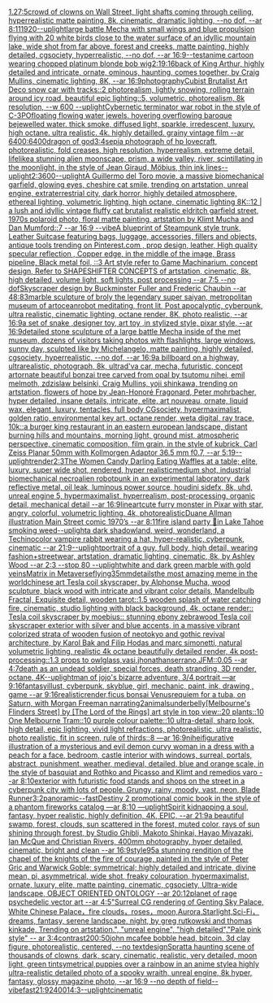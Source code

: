 [1.2](https://www.ebank.nz/aiartgenerator?category=1.2)[7:5](https://www.ebank.nz/aiartgenerator?category=7%3A5)[crowd of clowns on Wall Street, light shafts coming through ceiling, hyperrealistic matte painting, 8k, cinematic, dramatic lighting, --no dof, --ar 8:11](https://www.ebank.nz/aiartgenerator?category=crowd%2520of%2520clowns%2520on%2520Wall%2520Street%2C%2520light%2520shafts%2520coming%2520through%2520ceiling%2C%2520hyperrealistic%2520matte%2520painting%2C%25208k%2C%2520cinematic%2C%2520dramatic%2520lighting%2C%2520--no%2520dof%2C%2520--ar%25208%3A11)[1920](https://www.ebank.nz/aiartgenerator?category=1920)[--uplight](https://www.ebank.nz/aiartgenerator?category=--uplight)[large battle Mecha with small wings and blue propulsion flying with 20 white birds close to the water surface of an idyllic mountain lake, wide shot from far above, forest and creeks, matte painting, highly detailed, cgsociety, hyperrealistic, --no dof, --ar 16:9](https://www.ebank.nz/aiartgenerator?category=large%2520battle%2520Mecha%2520with%2520small%2520wings%2520and%2520blue%2520propulsion%2520flying%2520with%252020%2520white%2520birds%2520close%2520to%2520the%2520water%2520surface%2520of%2520an%2520idyllic%2520mountain%2520lake%2C%2520wide%2520shot%2520from%2520far%2520above%2C%2520forest%2520and%2520creeks%2C%2520matte%2520painting%2C%2520highly%2520detailed%2C%2520cgsociety%2C%2520hyperrealistic%2C%2520--no%2520dof%2C%2520--ar%252016%3A9)[--test](https://www.ebank.nz/aiartgenerator?category=--test)[anime cartoon wearing chopped platinum blonde bob wig](https://www.ebank.nz/aiartgenerator?category=anime%2520cartoon%2520wearing%2520chopped%2520platinum%2520blonde%2520bob%2520wig)[2:1](https://www.ebank.nz/aiartgenerator?category=2%3A1)[9:16](https://www.ebank.nz/aiartgenerator?category=9%3A16)[back of King Arthur, highly detailed and intricate, ornate, ominous, haunting, comes together, by Craig Mullins, cinematic lighting, 8K, --ar 16:9](https://www.ebank.nz/aiartgenerator?category=back%2520of%2520King%2520Arthur%2C%2520highly%2520detailed%2520and%2520intricate%2C%2520ornate%2C%2520ominous%2C%2520haunting%2C%2520comes%2520together%2C%2520by%2520Craig%2520Mullins%2C%2520cinematic%2520lighting%2C%25208K%2C%2520--ar%252016%3A9)[photography](https://www.ebank.nz/aiartgenerator?category=photography)[Cubist Brutalist Art Deco snow car with tracks::2 photorealism, lightly snowing, rolling terrain around icy road, beautiful epic lighting::5, volumetric, photorealism, 8k resolution, --w 600 --uplight](https://www.ebank.nz/aiartgenerator?category=Cubist%2520Brutalist%2520Art%2520Deco%2520snow%2520car%2520with%2520tracks%3A%3A2%2520photorealism%2C%2520lightly%2520snowing%2C%2520rolling%2520terrain%2520around%2520icy%2520road%2C%2520beautiful%2520epic%2520lighting%3A%3A5%2C%2520volumetric%2C%2520photorealism%2C%25208k%2520resolution%2C%2520--w%2520600%2520--uplight)[Cybernetic terminator war robot in the style of C-3PO](https://www.ebank.nz/aiartgenerator?category=Cybernetic%2520terminator%2520war%2520robot%2520in%2520the%2520style%2520of%2520C-3PO)[floating flowing water jewels. hovering overflowing baroque bejewelled water. thick smoke, diffused light, sparkle, irredescent, luxury. high octane. ultra realistic. 4k. highly detailled. grainy vintage film --ar 6400:6400](https://www.ebank.nz/aiartgenerator?category=floating%2520flowing%2520water%2520jewels.%2520hovering%2520overflowing%2520baroque%2520bejewelled%2520water.%2520thick%2520smoke%2C%2520diffused%2520light%2C%2520sparkle%2C%2520irredescent%2C%2520luxury.%2520high%2520octane.%2520ultra%2520realistic.%25204k.%2520highly%2520detailled.%2520grainy%2520vintage%2520film%2520--ar%25206400%3A6400)[dragon of god](https://www.ebank.nz/aiartgenerator?category=dragon%2520of%2520god)[3:4](https://www.ebank.nz/aiartgenerator?category=3%3A4)[sepia photograph of hp lovecraft, photorealistic, fold creases, high resolution, hyperrealism, extreme detail, lifelike](https://www.ebank.nz/aiartgenerator?category=sepia%2520photograph%2520of%2520hp%2520lovecraft%2C%2520photorealistic%2C%2520fold%2520creases%2C%2520high%2520resolution%2C%2520hyperrealism%2C%2520extreme%2520detail%2C%2520lifelike)[a stunning alien moonscape, prism, a wide valley, river, scintillating in the moonlight, in the style of Jean Giraud, Möbius, thin ink lines](https://www.ebank.nz/aiartgenerator?category=a%2520stunning%2520alien%2520moonscape%2C%2520prism%2C%2520a%2520wide%2520valley%2C%2520river%2C%2520scintillating%2520in%2520the%2520moonlight%2C%2520in%2520the%2520style%2520of%2520Jean%2520Giraud%2C%2520M%C3%B6bius%2C%2520thin%2520ink%2520lines)[--uplight](https://www.ebank.nz/aiartgenerator?category=--uplight)[2:3](https://www.ebank.nz/aiartgenerator?category=2%3A3)[600](https://www.ebank.nz/aiartgenerator?category=600)[--uplight](https://www.ebank.nz/aiartgenerator?category=--uplight)[A Guillermo del Toro movie, a massive biomechanical garfield, glowing eyes, cheshire cat smile, trending on artstation, unreal engine, extraterrestrial city, dark horror, highly detailed atmosphere, ethereal lighting, volumetric lighting, high octane, cinematic lighting 8K::12 |  a lush and idyllic vintage fluffy cat brutalist realistic eldritch garfield street, 1970s polaroid photo, floral matte painting, artstation by Klimt Mucha and Dan Mumford::7 --ar 16:9 --vibe](https://www.ebank.nz/aiartgenerator?category=A%2520Guillermo%2520del%2520Toro%2520movie%2C%2520a%2520massive%2520biomechanical%2520garfield%2C%2520glowing%2520eyes%2C%2520cheshire%2520cat%2520smile%2C%2520trending%2520on%2520artstation%2C%2520unreal%2520engine%2C%2520extraterrestrial%2520city%2C%2520dark%2520horror%2C%2520highly%2520detailed%2520atmosphere%2C%2520ethereal%2520lighting%2C%2520volumetric%2520lighting%2C%2520high%2520octane%2C%2520cinematic%2520lighting%25208K%3A%3A12%2520%7C%2520%2520a%2520lush%2520and%2520idyllic%2520vintage%2520fluffy%2520cat%2520brutalist%2520realistic%2520eldritch%2520garfield%2520street%2C%25201970s%2520polaroid%2520photo%2C%2520floral%2520matte%2520painting%2C%2520artstation%2520by%2520Klimt%2520Mucha%2520and%2520Dan%2520Mumford%3A%3A7%2520--ar%252016%3A9%2520--vibe)[A blueprint of Steampunk style trunk,  Leather Suitcase featuring bags, luggage, accessories, fillers and objects,  antique tools trending on Pinterest.com  , prop design, leather, High quality specular reflection , Copper  edge, in the middle of the image, Brass pipeline,  Black metal foil,  ::3  Art style refer to Game Machinarium.  concept design, Refer to SHAPESHIFTER CONCEPTS  of artstation, cinematic,  8k, high detailed,  volume light,  soft lights,  post processing    --ar 7:5   --no dof](https://www.ebank.nz/aiartgenerator?category=A%2520blueprint%2520of%2520Steampunk%2520style%2520trunk%2C%2520%2520Leather%2520Suitcase%2520featuring%2520bags%2C%2520luggage%2C%2520accessories%2C%2520fillers%2520and%2520objects%2C%2520%2520antique%2520tools%2520trending%2520on%2520Pinterest.com%2520%2520%2C%2520prop%2520design%2C%2520leather%2C%2520High%2520quality%2520specular%2520reflection%2520%2C%2520Copper%2520%2520edge%2C%2520in%2520the%2520middle%2520of%2520the%2520image%2C%2520Brass%2520pipeline%2C%2520%2520Black%2520metal%2520foil%2C%2520%2520%3A%3A3%2520%2520Art%2520style%2520refer%2520to%2520Game%2520Machinarium.%2520%2520concept%2520design%2C%2520Refer%2520to%2520SHAPESHIFTER%2520CONCEPTS%2520%2520of%2520artstation%2C%2520cinematic%2C%2520%25208k%2C%2520high%2520detailed%2C%2520%2520volume%2520light%2C%2520%2520soft%2520lights%2C%2520%2520post%2520processing%2520%2520%2520%2520--ar%25207%3A5%2520%2520%2520--no%2520dof)[Skyscraper design by Buckminster Fuller and Frederic Chaubin --ar 48:83](https://www.ebank.nz/aiartgenerator?category=Skyscraper%2520design%2520by%2520Buckminster%2520Fuller%2520and%2520Frederic%2520Chaubin%2520--ar%252048%3A83)[marble sculpture of broly the legendary super saiyan, metropolitan museum of art](https://www.ebank.nz/aiartgenerator?category=marble%2520sculpture%2520of%2520broly%2520the%2520legendary%2520super%2520saiyan%2C%2520metropolitan%2520museum%2520of%2520art)[ocean](https://www.ebank.nz/aiartgenerator?category=ocean)[robot meditating, front lit, Post apocalyptic, cyberpunk, ultra realistic, cinematic lighting, octane render, 8K, photo realistic, --ar 16:9](https://www.ebank.nz/aiartgenerator?category=robot%2520meditating%2C%2520front%2520lit%2C%2520Post%2520apocalyptic%2C%2520cyberpunk%2C%2520ultra%2520realistic%2C%2520cinematic%2520lighting%2C%2520octane%2520render%2C%25208K%2C%2520photo%2520realistic%2C%2520--ar%252016%3A9)[a set of snake ,designer toy, art toy ,in stylized style, pixar style, --ar 16:9](https://www.ebank.nz/aiartgenerator?category=a%2520set%2520of%2520snake%2520%2Cdesigner%2520toy%2C%2520art%2520toy%2520%2Cin%2520stylized%2520style%2C%2520pixar%2520style%2C%2520--ar%252016%3A9)[detailed stone sculpture of a large battle Mecha inside of the met museum, dozens of visitors taking photos with flashlights, large windows, sunny day, sculpted like by Michelangelo, matte painting, highly detailed, cgsociety, hyperrealistic, --no dof, --ar 16:9](https://www.ebank.nz/aiartgenerator?category=detailed%2520stone%2520sculpture%2520of%2520a%2520large%2520battle%2520Mecha%2520inside%2520of%2520the%2520met%2520museum%2C%2520dozens%2520of%2520visitors%2520taking%2520photos%2520with%2520flashlights%2C%2520large%2520windows%2C%2520sunny%2520day%2C%2520sculpted%2520like%2520by%2520Michelangelo%2C%2520matte%2520painting%2C%2520highly%2520detailed%2C%2520cgsociety%2C%2520hyperrealistic%2C%2520--no%2520dof%2C%2520--ar%252016%3A9)[a billboard on a highway, ultrarealistic, photograph, 8k, ultra](https://www.ebank.nz/aiartgenerator?category=a%2520billboard%2520on%2520a%2520highway%2C%2520ultrarealistic%2C%2520photograph%2C%25208k%2C%2520ultra)[d'va car, mecha, futuristic, concept art](https://www.ebank.nz/aiartgenerator?category=d%27va%2520car%2C%2520mecha%2C%2520futuristic%2C%2520concept%2520art)[ornate beautiful bonzai tree carved from opal by tsutomu nihei, emil melmoth, zdzislaw belsinki, Craig Mullins, yoji shinkawa, trending on artstation, flowers of hope by Jean-Honoré Fragonard, Peter mohrbacher, hyper detailed, insane details, intricate, elite, art nouveau, ornate, liquid wax, elegant, luxury, tentacles, full body CGsociety, hypermaximalist, golden ratio, environmental key art, octane render, weta digital, ray trace, 10k](https://www.ebank.nz/aiartgenerator?category=ornate%2520beautiful%2520bonzai%2520tree%2520carved%2520from%2520opal%2520by%2520tsutomu%2520nihei%2C%2520emil%2520melmoth%2C%2520zdzislaw%2520belsinki%2C%2520Craig%2520Mullins%2C%2520yoji%2520shinkawa%2C%2520trending%2520on%2520artstation%2C%2520flowers%2520of%2520hope%2520by%2520Jean-Honor%C3%A9%2520Fragonard%2C%2520Peter%2520mohrbacher%2C%2520hyper%2520detailed%2C%2520insane%2520details%2C%2520intricate%2C%2520elite%2C%2520art%2520nouveau%2C%2520ornate%2C%2520liquid%2520wax%2C%2520elegant%2C%2520luxury%2C%2520tentacles%2C%2520full%2520body%2520CGsociety%2C%2520hypermaximalist%2C%2520golden%2520ratio%2C%2520environmental%2520key%2520art%2C%2520octane%2520render%2C%2520weta%2520digital%2C%2520ray%2520trace%2C%252010k)[::](https://www.ebank.nz/aiartgenerator?category=%3A%3A)[a burger king restaurant in an eastern european landscape, distant burning hills and mountains, morning light, ground mist, atmospheric perspective, cinematic composition, film grain, in the style of kubrick, Carl Zeiss Planar 50mm with Kollmorgen Adaptor 36.5 mm f0.7, --ar 5:19](https://www.ebank.nz/aiartgenerator?category=a%2520burger%2520king%2520restaurant%2520in%2520an%2520eastern%2520european%2520landscape%2C%2520distant%2520burning%2520hills%2520and%2520mountains%2C%2520morning%2520light%2C%2520ground%2520mist%2C%2520atmospheric%2520perspective%2C%2520cinematic%2520composition%2C%2520film%2520grain%2C%2520in%2520the%2520style%2520of%2520kubrick%2C%2520Carl%2520Zeiss%2520Planar%252050mm%2520with%2520Kollmorgen%2520Adaptor%252036.5%2520mm%2520f0.7%2C%2520--ar%25205%3A19)[--uplight](https://www.ebank.nz/aiartgenerator?category=--uplight)[render](https://www.ebank.nz/aiartgenerator?category=render)[2:3](https://www.ebank.nz/aiartgenerator?category=2%3A3)[The Women Candy Darling Eating Waffles at a table;  elite, luxury, super wide shot, rendered, hyper realistic](https://www.ebank.nz/aiartgenerator?category=The%2520Women%2520Candy%2520Darling%2520Eating%2520Waffles%2520at%2520a%2520table%3B%2520%2520elite%2C%2520luxury%2C%2520super%2520wide%2520shot%2C%2520rendered%2C%2520hyper%2520realistic)[medium shot, industrial biomechanical necroalien robotpunk in an experimental laboratory, dark reflective metal, oil leak, luminous power source, houdini sidefx, 8k, uhd, unreal engine 5, hypermaximalist, hyperrealism, post-processing, organic detail, mechanical detail --ar 16:9](https://www.ebank.nz/aiartgenerator?category=medium%2520shot%2C%2520industrial%2520biomechanical%2520necroalien%2520robotpunk%2520in%2520an%2520experimental%2520laboratory%2C%2520dark%2520reflective%2520metal%2C%2520oil%2520leak%2C%2520luminous%2520power%2520source%2C%2520houdini%2520sidefx%2C%25208k%2C%2520uhd%2C%2520unreal%2520engine%25205%2C%2520hypermaximalist%2C%2520hyperrealism%2C%2520post-processing%2C%2520organic%2520detail%2C%2520mechanical%2520detail%2520--ar%252016%3A9)[lineart](https://www.ebank.nz/aiartgenerator?category=lineart)[cute furry monster in Pixar with star, angry, colorful, volumetric lighting, 4k, photorealistic](https://www.ebank.nz/aiartgenerator?category=cute%2520furry%2520monster%2520in%2520Pixar%2520with%2520star%2C%2520angry%2C%2520colorful%2C%2520volumetric%2520lighting%2C%25204k%2C%2520photorealistic)[Duane Allman illustration Main Street comic 1970’s --ar 8:11](https://www.ebank.nz/aiartgenerator?category=Duane%2520Allman%2520illustration%2520Main%2520Street%2520comic%25201970%E2%80%99s%2520--ar%25208%3A11)[fire island party 🎈in Lake Tahoe smoking weed](https://www.ebank.nz/aiartgenerator?category=fire%2520island%2520party%2520%F0%9F%8E%88in%2520Lake%2520Tahoe%2520smoking%2520weed)[--uplight](https://www.ebank.nz/aiartgenerator?category=--uplight)[a dark shadowland, weird, wonderland, a Techinocolor vampire rabbit wearing a hat, hyper-realistic, cyberpunk, cinematic --ar 21:9](https://www.ebank.nz/aiartgenerator?category=a%2520dark%2520shadowland%2C%2520weird%2C%2520wonderland%2C%2520a%2520Techinocolor%2520vampire%2520rabbit%2520wearing%2520a%2520hat%2C%2520hyper-realistic%2C%2520cyberpunk%2C%2520cinematic%2520--ar%252021%3A9)[--uplight](https://www.ebank.nz/aiartgenerator?category=--uplight)[portrait of a guy, full body, high detail, wearing fashion+streetwear, artstation, dramatic lighting, cinematic, 8k, by Ashley Wood --ar 2:3 --stop 80 --uplight](https://www.ebank.nz/aiartgenerator?category=portrait%2520of%2520a%2520guy%2C%2520full%2520body%2C%2520high%2520detail%2C%2520wearing%2520fashion%2Bstreetwear%2C%2520artstation%2C%2520dramatic%2520lighting%2C%2520cinematic%2C%25208k%2C%2520by%2520Ashley%2520Wood%2520--ar%25202%3A3%2520--stop%252080%2520--uplight)[white and dark green marble with gold veins](https://www.ebank.nz/aiartgenerator?category=white%2520and%2520dark%2520green%2520marble%2520with%2520gold%2520veins)[Matrix in Metaverse](https://www.ebank.nz/aiartgenerator?category=Matrix%2520in%2520Metaverse)[flying](https://www.ebank.nz/aiartgenerator?category=flying)[35mm](https://www.ebank.nz/aiartgenerator?category=35mm)[details](https://www.ebank.nz/aiartgenerator?category=details)[the most amazing meme in the world](https://www.ebank.nz/aiartgenerator?category=the%2520most%2520amazing%2520meme%2520in%2520the%2520world)[chinese art Tesla coil skyscraper, by Alphonse Mucha, wood sculpture, black wood with intricate and vibrant color details, Mandelbulb Fractal, Exquisite detail, wooden tarot::1.5 wooden splash of water catching fire, cinematic, studio lighting with black background, 4k, octane render:: Tesla coil skyscraper by moebius:: stunning ebony zebrawood Tesla coil skyscraper exterior with silver and blue accents, in a massive vibrant colorized strata of wooden fusion of neotokyo and gothic revival architecture, by Karol Bak and Filip Hodas and marc simonetti, natural volumetric lighting, realistic 4k octane beautifully detailed render, 4k post-processing::1.3 props to owlglass,vasi,jhonathanserrano,JFM::0.05 --ar 4:7](https://www.ebank.nz/aiartgenerator?category=chinese%2520art%2520Tesla%2520coil%2520skyscraper%2C%2520by%2520Alphonse%2520Mucha%2C%2520wood%2520sculpture%2C%2520black%2520wood%2520with%2520intricate%2520and%2520vibrant%2520color%2520details%2C%2520Mandelbulb%2520Fractal%2C%2520Exquisite%2520detail%2C%2520wooden%2520tarot%3A%3A1.5%2520wooden%2520splash%2520of%2520water%2520catching%2520fire%2C%2520cinematic%2C%2520studio%2520lighting%2520with%2520black%2520background%2C%25204k%2C%2520octane%2520render%3A%3A%2520Tesla%2520coil%2520skyscraper%2520by%2520moebius%3A%3A%2520stunning%2520ebony%2520zebrawood%2520Tesla%2520coil%2520skyscraper%2520exterior%2520with%2520silver%2520and%2520blue%2520accents%2C%2520in%2520a%2520massive%2520vibrant%2520colorized%2520strata%2520of%2520wooden%2520fusion%2520of%2520neotokyo%2520and%2520gothic%2520revival%2520architecture%2C%2520by%2520Karol%2520Bak%2520and%2520Filip%2520Hodas%2520and%2520marc%2520simonetti%2C%2520natural%2520volumetric%2520lighting%2C%2520realistic%25204k%2520octane%2520beautifully%2520detailed%2520render%2C%25204k%2520post-processing%3A%3A1.3%2520props%2520to%2520owlglass%2Cvasi%2Cjhonathanserrano%2CJFM%3A%3A0.05%2520--ar%25204%3A7)[death as an undead soldier, special forces, death stranding, 3D render, octane, 4K](https://www.ebank.nz/aiartgenerator?category=death%2520as%2520an%2520undead%2520soldier%2C%2520special%2520forces%2C%2520death%2520stranding%2C%25203D%2520render%2C%2520octane%2C%25204K)[--uplight](https://www.ebank.nz/aiartgenerator?category=--uplight)[man of jojo's bizarre adventure, 3/4 portrait —ar 9:16](https://www.ebank.nz/aiartgenerator?category=man%2520of%2520jojo%27s%2520bizarre%2520adventure%2C%25203/4%2520portrait%2520%E2%80%94ar%25209%3A16)[fantasy](https://www.ebank.nz/aiartgenerator?category=fantasy)[illust, cyberpunk, skyblue, girl, mechanic, paint, ink, drawing , game --ar 9:16](https://www.ebank.nz/aiartgenerator?category=illust%2C%2520cyberpunk%2C%2520skyblue%2C%2520girl%2C%2520mechanic%2C%2520paint%2C%2520ink%2C%2520drawing%2520%2C%2520game%2520--ar%25209%3A16)[realistic](https://www.ebank.nz/aiartgenerator?category=realistic)[render,](https://www.ebank.nz/aiartgenerator?category=render%2C)[ficus bonsai Venus](https://www.ebank.nz/aiartgenerator?category=ficus%2520bonsai%2520Venus)[requiem for a tuba, on Saturn, with Morgan Freeman narrating](https://www.ebank.nz/aiartgenerator?category=requiem%2520for%2520a%2520tuba%2C%2520on%2520Saturn%2C%2520with%2520Morgan%2520Freeman%2520narrating)[2](https://www.ebank.nz/aiartgenerator?category=2)[animals](https://www.ebank.nz/aiartgenerator?category=animals)[underbelly](https://www.ebank.nz/aiartgenerator?category=underbelly)[[Melbourne's Flinders Street] by [The Lord of the Rings] art style in top view::20 plants::10 One Melbourne Tram::10 purple colour palette::10 ultra-detail, sharp look, high detail, epic lighting, vivid light refractions, photorealistic, ultra realistic, photo realistic, fit in screen, rule of thirds::8 —ar 16:9](https://www.ebank.nz/aiartgenerator?category=%5BMelbourne%27s%2520Flinders%2520Street%5D%2520by%2520%5BThe%2520Lord%2520of%2520the%2520Rings%5D%2520art%2520style%2520in%2520top%2520view%3A%3A20%2520plants%3A%3A10%2520One%2520Melbourne%2520Tram%3A%3A10%2520purple%2520colour%2520palette%3A%3A10%2520ultra-detail%2C%2520sharp%2520look%2C%2520high%2520detail%2C%2520epic%2520lighting%2C%2520vivid%2520light%2520refractions%2C%2520photorealistic%2C%2520ultra%2520realistic%2C%2520photo%2520realistic%2C%2520fit%2520in%2520screen%2C%2520rule%2520of%2520thirds%3A%3A8%2520%E2%80%94ar%252016%3A9)[](https://www.ebank.nz/aiartgenerator?category=)[nihei](https://www.ebank.nz/aiartgenerator?category=nihei)[figurative illustration of a mysterious and evil demon curvy woman in a dress with a peach for a face, bedroom, castle interior with windows, surreal, portals, abstract, punishment, weather, medieval, detailed, blue and orange scale, in the style of basquiat and Rothko and Picasso and Klimt and remedios varo --ar 8:10](https://www.ebank.nz/aiartgenerator?category=figurative%2520illustration%2520of%2520a%2520mysterious%2520and%2520evil%2520demon%2520curvy%2520woman%2520in%2520a%2520dress%2520with%2520a%2520peach%2520for%2520a%2520face%2C%2520bedroom%2C%2520castle%2520interior%2520with%2520windows%2C%2520surreal%2C%2520portals%2C%2520abstract%2C%2520punishment%2C%2520weather%2C%2520medieval%2C%2520detailed%2C%2520blue%2520and%2520orange%2520scale%2C%2520in%2520the%2520style%2520of%2520basquiat%2520and%2520Rothko%2520and%2520Picasso%2520and%2520Klimt%2520and%2520remedios%2520varo%2520--ar%25208%3A10)[exterior with futuristic food stands and shops on the street in a cyberpunk city with lots of people. Grungy, rainy, moody, vast, neon, Blade Runner](https://www.ebank.nz/aiartgenerator?category=exterior%2520with%2520futuristic%2520food%2520stands%2520and%2520shops%2520on%2520the%2520street%2520in%2520a%2520cyberpunk%2520city%2520with%2520lots%2520of%2520people.%2520Grungy%2C%2520rainy%2C%2520moody%2C%2520vast%2C%2520neon%2C%2520Blade%2520Runner)[3:2](https://www.ebank.nz/aiartgenerator?category=3%3A2)[panoramic](https://www.ebank.nz/aiartgenerator?category=panoramic)[--fast](https://www.ebank.nz/aiartgenerator?category=--fast)[Destiny 2 promotional comic book in the style of a phantom fireworks catalog —ar 8:10 —uplight](https://www.ebank.nz/aiartgenerator?category=Destiny%25202%2520promotional%2520comic%2520book%2520in%2520the%2520style%2520of%2520a%2520phantom%2520fireworks%2520catalog%2520%E2%80%94ar%25208%3A10%2520%E2%80%94uplight)[Spirit kidnapping a soul, fantasy, hyper realistic, highly definition, 4K, EPIC, --ar 21:9](https://www.ebank.nz/aiartgenerator?category=Spirit%2520kidnapping%2520a%2520soul%2C%2520fantasy%2C%2520hyper%2520realistic%2C%2520highly%2520definition%2C%25204K%2C%2520EPIC%2C%2520--ar%252021%3A9)[a beautiful swamp, forest, clouds, sun scattered in the forest, muted color, rays of sun shining through forest, by Studio Ghibli, Makoto Shinkai, Hayao Miyazaki, Ian McQue and Christian Rivers, 400mm photography, hyper detailed, cinematic, bright and clean --ar 16:9](https://www.ebank.nz/aiartgenerator?category=a%2520beautiful%2520swamp%2C%2520forest%2C%2520clouds%2C%2520sun%2520scattered%2520in%2520the%2520forest%2C%2520muted%2520color%2C%2520rays%2520of%2520sun%2520shining%2520through%2520forest%2C%2520by%2520Studio%2520Ghibli%2C%2520Makoto%2520Shinkai%2C%2520Hayao%2520Miyazaki%2C%2520Ian%2520McQue%2520and%2520Christian%2520Rivers%2C%2520400mm%2520photography%2C%2520hyper%2520detailed%2C%2520cinematic%2C%2520bright%2520and%2520clean%2520--ar%252016%3A9)[style](https://www.ebank.nz/aiartgenerator?category=style)[95](https://www.ebank.nz/aiartgenerator?category=95)[a  stunning rendition of the chapel of the knights of the fire of courage, painted in the style of Peter Gric and Warwick Goble; symmetrical; highly detailed and intricate, divine mean, pi, asymmetrical, wide shot, freaky colouration, hypermaximalist, ornate, luxury, elite, matte painting, cinematic, cgsociety, Ultra-wide landscape, OBJECT ORIENTED ONTOLOGY --ar 20:12](https://www.ebank.nz/aiartgenerator?category=a%2520%2520stunning%2520rendition%2520of%2520the%2520chapel%2520of%2520the%2520knights%2520of%2520the%2520fire%2520of%2520courage%2C%2520painted%2520in%2520the%2520style%2520of%2520Peter%2520Gric%2520and%2520Warwick%2520Goble%3B%2520symmetrical%3B%2520highly%2520detailed%2520and%2520intricate%2C%2520divine%2520mean%2C%2520pi%2C%2520asymmetrical%2C%2520wide%2520shot%2C%2520freaky%2520colouration%2C%2520hypermaximalist%2C%2520ornate%2C%2520luxury%2C%2520elite%2C%2520matte%2520painting%2C%2520cinematic%2C%2520cgsociety%2C%2520Ultra-wide%2520landscape%2C%2520OBJECT%2520ORIENTED%2520ONTOLOGY%2520--ar%252020%3A12)[planet of rage psychedelic vector art --ar 4:5](https://www.ebank.nz/aiartgenerator?category=planet%2520of%2520rage%2520psychedelic%2520vector%2520art%2520--ar%25204%3A5)["Surreal CG rendering of Genting Sky Palace, White Chinese Palace，fire clouds，roses，moon,Aurora,Starlight,Sci-Fi， dreams, fantasy, serene landscape, night, by greg rutkowski and thomas kinkade, Trending on artstation.",       "unreal engine",             "high detailed","Pale pink style"  -- ar 3:4](https://www.ebank.nz/aiartgenerator?category=%22Surreal%2520CG%2520rendering%2520of%2520Genting%2520Sky%2520Palace%2C%2520White%2520Chinese%2520Palace%EF%BC%8Cfire%2520clouds%EF%BC%8Croses%EF%BC%8Cmoon%2CAurora%2CStarlight%2CSci-Fi%EF%BC%8C%2520dreams%2C%2520fantasy%2C%2520serene%2520landscape%2C%2520night%2C%2520by%2520greg%2520rutkowski%2520and%2520thomas%2520kinkade%2C%2520Trending%2520on%2520artstation.%22%2C%2520%2520%2520%2520%2520%2520%2520%22unreal%2520engine%22%2C%2520%2520%2520%2520%2520%2520%2520%2520%2520%2520%2520%2520%2520%22high%2520detailed%22%2C%22Pale%2520pink%2520style%22%2520%2520--%2520ar%25203%3A4)[contrast](https://www.ebank.nz/aiartgenerator?category=contrast)[200:50](https://www.ebank.nz/aiartgenerator?category=200%3A50)[john mcafee bobble head, bitcoin, 3d clay figure, photorealistic, centered, --no text](https://www.ebank.nz/aiartgenerator?category=john%2520mcafee%2520bobble%2520head%2C%2520bitcoin%2C%25203d%2520clay%2520figure%2C%2520photorealistic%2C%2520centered%2C%2520--no%2520text)[design](https://www.ebank.nz/aiartgenerator?category=design)[Spratt](https://www.ebank.nz/aiartgenerator?category=Spratt)[a haunting scene of thousands of clowns, dark, scary, cinematic, realistic, very detailed, moon light, green tint](https://www.ebank.nz/aiartgenerator?category=a%2520haunting%2520scene%2520of%2520thousands%2520of%2520clowns%2C%2520dark%2C%2520scary%2C%2520cinematic%2C%2520realistic%2C%2520very%2520detailed%2C%2520moon%2520light%2C%2520green%2520tint)[symetrical,](https://www.ebank.nz/aiartgenerator?category=symetrical%2C)[puppies over a rainbow in an anime style](https://www.ebank.nz/aiartgenerator?category=puppies%2520over%2520a%2520rainbow%2520in%2520an%2520anime%2520style)[a highly ultra-realistic detailed photo of a spooky wraith, unreal engine, 8k hyper, fantasy, glossy magazine photo, --ar 16:9 --no depth of field](https://www.ebank.nz/aiartgenerator?category=a%2520highly%2520ultra-realistic%2520detailed%2520photo%2520of%2520a%2520spooky%2520wraith%2C%2520unreal%2520engine%2C%25208k%2520hyper%2C%2520fantasy%2C%2520glossy%2520magazine%2520photo%2C%2520--ar%252016%3A9%2520--no%2520depth%2520of%2520field)[--vibefast](https://www.ebank.nz/aiartgenerator?category=--vibefast)[21:9](https://www.ebank.nz/aiartgenerator?category=21%3A9)[2400](https://www.ebank.nz/aiartgenerator?category=2400)[1](https://www.ebank.nz/aiartgenerator?category=1)[4:3](https://www.ebank.nz/aiartgenerator?category=4%3A3)[--uplight](https://www.ebank.nz/aiartgenerator?category=--uplight)[cinematic](https://www.ebank.nz/aiartgenerator?category=cinematic)